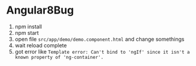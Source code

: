 # Angular8Bug

1. npm install
2. npm start
3. open file `src/app/demo/demo.component.html` and change somethings
4. wait reload complete
5. got error like `Template error: Can't bind to 'ngIf' since it isn't a known property of 'ng-container'.`